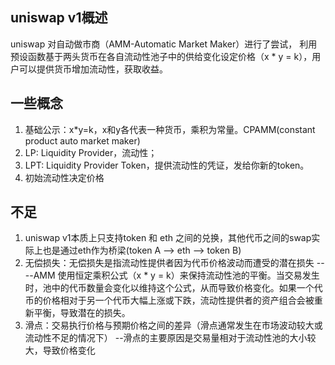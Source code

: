 ## uniswap v1概述
uniswap 对自动做市商（AMM-Automatic Market Maker）进行了尝试， 利用预设函数基于两头货币在各自流动性池子中的供给变化设定价格（x * y = k），用户可以提供货币增加流动性，获取收益。

## 一些概念
1. 基础公示：x*y=k，x和y各代表一种货币，乘积为常量。CPAMM(constant product auto market maker)
2. LP: Liquidity Provider，流动性；
3. LPT: Liquidity Provider Token，提供流动性的凭证，发给你新的token。
4. 初始流动性决定价格

## 不足
1. uniswap v1本质上只支持token 和 eth 之间的兑换，其他代币之间的swap实际上也是通过eth作为桥梁(token A --> eth --> token B)
2. 无偿损失：无偿损失是指流动性提供者因为代币价格波动而遭受的潜在损失
  ----AMM 使用恒定乘积公式（x * y = k）来保持流动性池的平衡。当交易发生时，池中的代币数量会变化以维持这个公式，从而导致价格变化。如果一个代币的价格相对于另一个代币大幅上涨或下跌，流动性提供者的资产组合会被重新平衡，导致潜在的损失。
3. 滑点：交易执行价格与预期价格之间的差异（滑点通常发生在市场波动较大或流动性不足的情况下）
  --滑点的主要原因是交易量相对于流动性池的大小较大，导致价格变化